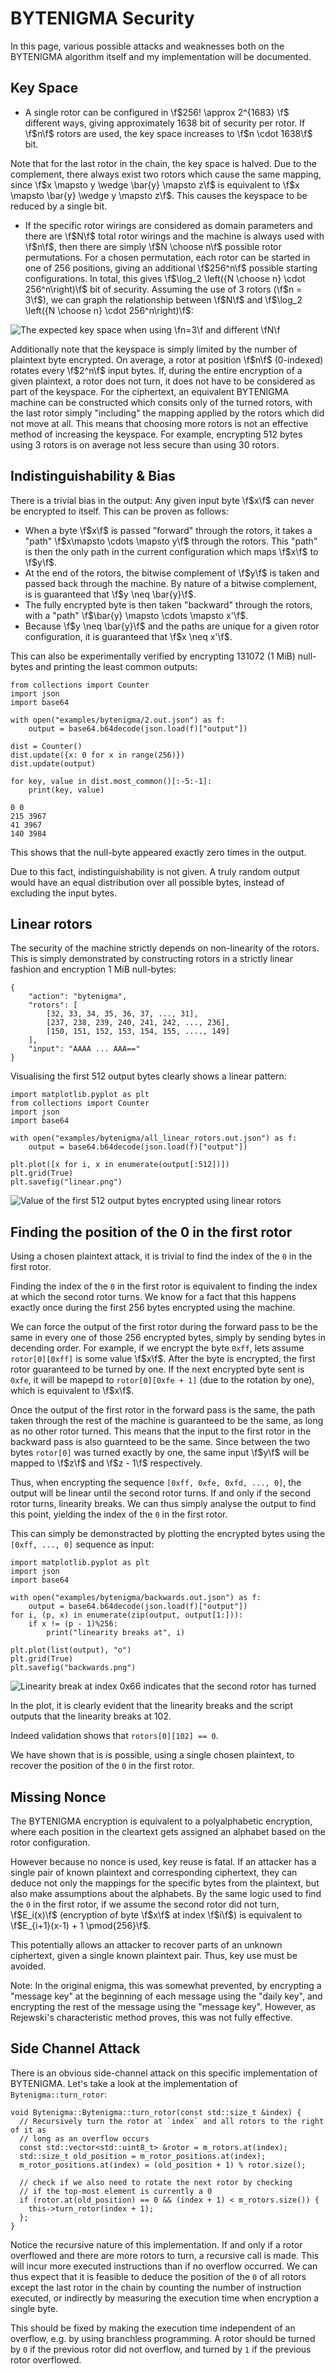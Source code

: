 # BYTENIGMA Security

In this page, various possible attacks and weaknesses both on the BYTENIGMA algorithm itself and my implementation will be documented.

## Key Space

- A single rotor can be configured in \f$256! \approx 2^{1683} \f$ different ways, giving approximately 1638 bit of security per rotor. If \f$n\f$ rotors are used, the key space increases to \f$n \cdot 1638\f$ bit.

Note that for the last rotor in the chain, the key space is halved. Due to the complement, there always exist two rotors which cause the same mapping, since \f$x \mapsto y \wedge \bar{y} \mapsto z\f$ is equivalent to \f$x \mapsto \bar{y} \wedge y \mapsto z\f$. This causes the keyspace to be reduced by a single bit.

- If the specific rotor wirings are considered as domain parameters and there are \f$N\f$ total rotor wirings and the machine is always used with \f$n\f$, then there are simply \f$N \choose n\f$ possible rotor permutations. For a chosen permutation, each rotor can be started in one of 256 positions, giving an additional \f$256^n\f$ possible starting configurations.
In total, this gives \f$\log_2 \left({N \choose n} \cdot 256^n\right)\f$ bit of security. Assuming the use of 3 rotors (\f$n = 3\f$), we can graph the relationship between \f$N\f$ and \f$\log_2 \left({N \choose n} \cdot 256^n\right)\f$:

![The expected key space when using \f$n=3\f$ and different \f$N\f$](keyspace_n_3.png)

Additionally note that the keyspace is simply limited by the number of plaintext byte encrypted. On average, a rotor at position \f$n\f$ (0-indexed) rotates every \f$2^n\f$ input bytes. If, during the entire encryption of a given plaintext, a rotor does not turn, it does not have to be considered as part of the keyspace. For the ciphertext, an equivalent BYTENIGMA machine can be constructed which consits only of the turned rotors, with the last rotor simply "including" the mapping applied by the rotors which did not move at all. This means that choosing more rotors is not an effective method of increasing the keyspace. For example, encrypting 512 bytes using 3 rotors is on average not less secure than using 30 rotors.

## Indistinguishability & Bias

There is a trivial bias in the output: Any given input byte \f$x\f$ can never be encrypted to itself. This can be proven as follows:

- When a byte \f$x\f$ is passed "forward" through the rotors, it takes a "path" \f$x\mapsto \cdots \mapsto y\f$ through the rotors. This "path" is then the only path in the current configuration which maps \f$x\f$ to \f$y\f$. 
- At the end of the rotors, the bitwise complement of \f$y\f$ is taken and passed back through the machine. By nature of a bitwise complement, is is guaranteed that \f$y \neq \bar{y}\f$.
- The fully encrypted byte is then taken "backward" through the rotors, with a "path" \f$\bar{y} \mapsto \cdots \mapsto x'\f$.
- Because \f$y \neq \bar{y}\f$ and the paths are unique for a given rotor configuration, it is guaranteed that \f$x \neq x'\f$.

This can also be experimentally verified by encrypting 131072 (1 MiB) null-bytes and printing the least common outputs:

~~~~~~~~~~~~~{.py}
from collections import Counter
import json
import base64

with open("examples/bytenigma/2.out.json") as f:
    output = base64.b64decode(json.load(f)["output"])

dist = Counter()
dist.update({x: 0 for x in range(256)})
dist.update(output)

for key, value in dist.most_common()[:-5:-1]:
    print(key, value)
~~~~~~~~~~~~~

~~~~~~~~~~~~~
0 0
215 3967
41 3967
140 3984
~~~~~~~~~~~~~

This shows that the null-byte appeared exactly zero times in the output.

Due to this fact, indistinguishability is not given. A truly random output would have an equal distribution over all possible bytes, instead of excluding the input bytes.

## Linear rotors

The security of the machine strictly depends on non-linearity of the rotors. This is simply demonstrated by constructing rotors in a strictly linear fashion and encryption 1 MiB null-bytes:

~~~~~~~~~~~~~{.json}
{
    "action": "bytenigma",
    "rotors": [ 
        [32, 33, 34, 35, 36, 37, ..., 31],
        [237, 238, 239, 240, 241, 242, ..., 236],
        [150, 151, 152, 153, 154, 155, ...., 149]
    ],
    "input": "AAAA ... AAA=="
}
~~~~~~~~~~~~~

Visualising the first 512 output bytes clearly shows a linear pattern:

~~~~~~~~~~~~~{.py}
import matplotlib.pyplot as plt
from collections import Counter
import json
import base64

with open("examples/bytenigma/all_linear_rotors.out.json") as f:
    output = base64.b64decode(json.load(f)["output"])

plt.plot([x for i, x in enumerate(output[:512])])
plt.grid(True)
plt.savefig("linear.png")
~~~~~~~~~~~~~

![Value of the first 512 output bytes encrypted using linear rotors](linear.png)

## Finding the position of the 0 in the first rotor

Using a chosen plaintext attack, it is trivial to find the index of the `0` in the first rotor.

Finding the index of the `0` in the first rotor is equivalent to finding the index at which the second rotor turns. We know for a fact that this happens exactly once during the first 256 bytes encrypted using the machine.

We can force the output of the first rotor during the forward pass to be the same in every one of those 256 encrypted bytes, simply by sending bytes in decending order. For example, if we encrypt the byte `0xff`, lets assume `rotor[0][0xff]` is some value \f$x\f$. After the byte is encrypted, the first rotor guaranteed to be turned by one. If the next encrypted byte sent is `0xfe`, it will be mapepd to `rotor[0][0xfe + 1]` (due to the rotation by one), which is equivalent to \f$x\f$.

Once the output of the first rotor in the forward pass is the same, the path taken through the rest of the machine is guaranteed to be the same, as long as no other rotor turned. This means that the input to the first rotor in the backward pass is also guarnteed to be the same. Since between the two bytes `rotor[0]` was turned exactly by one, the same input \f$y\f$ will be mapped to \f$z\f$ and \f$z - 1\f$ respectively.

Thus, when encrypting the sequence `[0xff, 0xfe, 0xfd, ..., 0]`, the output will be linear until the second rotor turns. If and only if the second rotor turns, linearity breaks. We can thus simply analyse the output to find this point, yielding the index of the `0` in the first rotor.

This can simply be demonstracted by plotting the encrypted bytes using the `[0xff, ..., 0]` sequence as input:

~~~~~~~~~~~~~{.py}
import matplotlib.pyplot as plt
import json
import base64

with open("examples/bytenigma/backwards.out.json") as f:
    output = base64.b64decode(json.load(f)["output"])
for i, (p, x) in enumerate(zip(output, output[1:])):
    if x != (p - 1)%256:
        print("linearity breaks at", i)

plt.plot(list(output), "o")
plt.grid(True)
plt.savefig("backwards.png")
~~~~~~~~~~~~~

![Linearity break at index 0x66 indicates that the second rotor has turned](backwards.png)

In the plot, it is clearly evident that the linearity breaks and the script outputs that the linearity breaks at 102.

Indeed validation shows that `rotors[0][102] == 0`.

We have shown that is is possible, using a single chosen plaintext, to recover the position of the `0` in the first rotor.

## Missing Nonce 

The BYTENIGMA encryption is equivalent to a polyalphabetic encryption, where each position in the cleartext gets assigned an alphabet based on the rotor configuration.

However because no nonce is used, key reuse is fatal. If an attacker has a single pair of known plaintext and corresponding ciphertext, they can deduce not only the mappings for the specific bytes from the plaintext, but also make assumptions about the alphabets. By the same logic used to find the `0` in the first rotor, if we assume the second rotor did not turn, \f$E_i(x)\f$ (encryption of byte \f$x\f$ at index \f$i\f$) is equivalent to \f$E_{i+1}(x-1) + 1 \pmod{256}\f$.

This potentially allows an attacker to recover parts of an unknown ciphertext, given a single known plaintext pair. Thus, key use must be avoided.

Note: In the original enigma, this was somewhat prevented, by encrypting a "message key" at the beginning of each message using the "daily key", and encrypting the rest of the message using the "message key". However, as Rejewski's characteristic method proves, this was not fully effective.

## Side Channel Attack

There is an obvious side-channel attack on this specific implementation of BYTENIGMA. Let's take a look at the implementation of `Bytenigma::turn_rotor`:

~~~~~~~~~~~~~{.cpp}
void Bytenigma::Bytenigma::turn_rotor(const std::size_t &index) {
  // Recursively turn the rotor at `index` and all rotors to the right of it as
  // long as an overflow occurs
  const std::vector<std::uint8_t> &rotor = m_rotors.at(index);
  std::size_t old_position = m_rotor_positions.at(index);
  m_rotor_positions.at(index) = (old_position + 1) % rotor.size();

  // check if we also need to rotate the next rotor by checking
  // if the top-most element is currently a 0
  if (rotor.at(old_position) == 0 && (index + 1) < m_rotors.size()) {
    this->turn_rotor(index + 1);
  };
}
~~~~~~~~~~~~~

Notice the recursive nature of this implementation. If and only if a rotor overflowed and there are more rotors to turn, a recursive call is made. This will incur more executed instructions than if no overflow occurred. We can thus expect that it is feasible to deduce the position of the `0` of all rotors except the last rotor in the chain by counting the number of instruction executed, or indirectly by measuring the execution time when encryption a single byte.

This should be fixed by making the execution time independent of an overflow, e.g. by using branchless programming. A rotor should be turned by `0` if the previous rotor did not overflow, and turned by `1` if the previous rotor overflowed.
